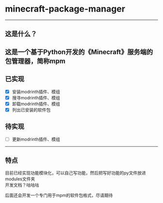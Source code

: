 # minecraft-package-manager
---
## 这是什么？
这是一个基于Python开发的《Minecraft》服务端的包管理器，简称mpm  
---
## 已实现
* [x] 安装modrinth插件、模组  
* [x] 搜寻modrinth插件、模组  
* [x] 卸载modrinth插件、模组  
* [x] 列出已安装的软件包  
## 待实现
* [ ] 更新modrinth插件、模组  
---
## 特点
目前已经实现功能模块化，可以自己写功能，然后把写好功能的py文件放进modules文件夹  
开发文档？咕咕咕  

后面还会开发一个专门用于mpm的软件包格式，尽请期待  
